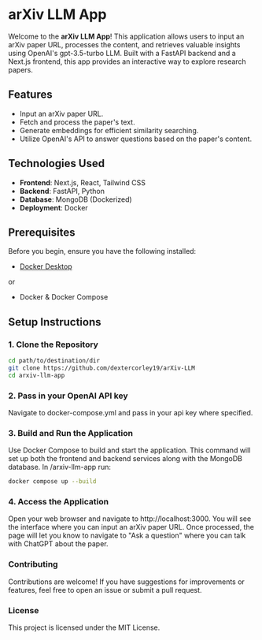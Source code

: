# arXiv LLM App

Welcome to the **arXiv LLM App**! This application allows users to input an arXiv paper URL, processes the content, and retrieves valuable insights using OpenAI's gpt-3.5-turbo LLM. Built with a FastAPI backend and a Next.js frontend, this app provides an interactive way to explore research papers.

## Features

- Input an arXiv paper URL.
- Fetch and process the paper's text.
- Generate embeddings for efficient similarity searching.
- Utilize OpenAI's API to answer questions based on the paper's content.

## Technologies Used

- **Frontend**: Next.js, React, Tailwind CSS
- **Backend**: FastAPI, Python
- **Database**: MongoDB (Dockerized)
- **Deployment**: Docker

## Prerequisites

Before you begin, ensure you have the following installed:

- [Docker Desktop](https://www.docker.com/products/docker-desktop/)

or 

- Docker & Docker Compose

## Setup Instructions

### 1. Clone the Repository

```bash
cd path/to/destination/dir
git clone https://github.com/dextercorley19/arXiv-LLM
cd arxiv-llm-app
```

### 2. Pass in your OpenAI API key

Navigate to docker-compose.yml and pass in your api key where specified.

### 3. Build and Run the Application

Use Docker Compose to build and start the application. This command will set up both the frontend and backend services along with the MongoDB database. In /arxiv-llm-app run:

```bash
docker compose up --build
```

### 4. Access the Application

Open your web browser and navigate to http://localhost:3000. You will see the interface where you can input an arXiv paper URL. Once processed, the page will let you know to navigate to "Ask a question" where you can talk with ChatGPT about the paper.

### Contributing

Contributions are welcome! If you have suggestions for improvements or features, feel free to open an issue or submit a pull request.

### License

This project is licensed under the MIT License.
